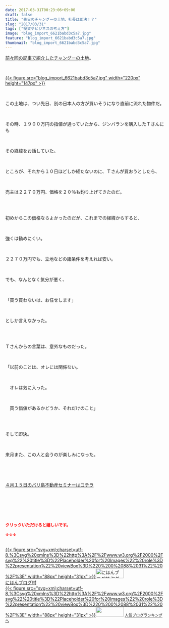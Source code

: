 ```yaml
---
date: 2017-03-31T00:23:06+09:00
draft: false
title: "先日のチャングーの土地、社長は即決！？"
slug: "2017/03/31"
tags: ["投資やビジネスの考え方"]
image: "blog_import_6621babd3c5a7.jpg"
feature: "blog_import_6621babd3c5a7.jpg"
thumbnail: "blog_import_6621babd3c5a7.jpg"
---
```

<p><a href="http://ameblo.jp/baliclub/entry-12260304687.html" target="_blank"><span style="text-decoration: underline;">前々回の記事で紹介したチャングーの土地</span></a>。</p><p> </p><p><a href="blog_import_6621babd3c5a7.jpg">{{< figure src="blog_import_6621babd3c5a7.jpg" width="220px" height="147px" >}}</a></p><p> </p><p>この土地は、つい先日、別の日本人の方が買いそうになり直前に流れた物件だ。</p><p> </p><p>その時、１９００万円の指値が通っていたから、ジンバランを購入したＴさんにも</p><p> </p><p>その経緯をお話していた。</p><p> </p><p>ところが、それから１０日ほどしか経たないのに、Ｔさんが買おうとしたら、</p><p> </p><p>売主は２２７０万円、価格を２０％も釣り上げてきたのだ。</p><p> </p><p><br/>初めからこの価格ならよかったのだが、これまでの経緯からすると、</p><p> </p><p>強くは勧めにくい。</p><p> </p><p>２２７０万円でも、立地などの諸条件を考えれば安い。</p><p> </p><p>でも、なんとなく気分が悪く、</p><p> </p><p>「買う買わないは、お任せします」</p><p> </p><p>としか言えなかった。</p><p> </p><p><br/>Ｔさんからの言葉は、意外なものだった。</p><p> </p><p>「以前のことは、オレには関係ない。</p><p> </p><p>　オレは気に入った。</p><p> </p><p>　買う価値があるかどうか、それだけのこと」</p><p> </p><p><br/>そして即決。</p><p> </p><p>来月また、この人と会うのが楽しみになった。</p><p> </p><p> </p><p><a href="iin.co.jp" target="_blank"><span style="text-decoration: underline;">４月１５日のバリ島不動産セミナーはコチラ</span></a></p><p> </p><p> </p><p> </p><p><font color="#ff0000" size="2"><strong>クリックいただけると嬉しいです。</strong></font></p><p><font color="#ff0000" size="2"><strong>↓↓↓</strong></font></p><p><br/><a href="ranking.html?p_cid=01260127" target="_blank">{{< figure src="svg+xml;charset=utf-8,%3Csvg%20xmlns%3D%22http%3A%2F%2Fwww.w3.org%2F2000%2Fsvg%22%20title%3D%22Placeholder%20for%20Images%22%20role%3D%22presentation%22%20viewBox%3D%220%200%2088%2031%22%20%2F%3E" width="88px" height="31px" >}}<noscript><img alt="にほんブログ村 海外生活ブログ バリ島情報へ" border="0" height="31" src="https://img-proxy.blog-video.jp/images?url=http%3A%2F%2Foverseas.blogmura.com%2Fbali%2Fimg%2Fbali88_31.gif" width="88"></noscript></a><br/><a href="ranking.html?p_cid=01260127" target="_blank">にほんブログ村</a><br/><a href="link.php?1804582" title="人気ブログランキングへ">{{< figure src="svg+xml;charset=utf-8,%3Csvg%20xmlns%3D%22http%3A%2F%2Fwww.w3.org%2F2000%2Fsvg%22%20title%3D%22Placeholder%20for%20Images%22%20role%3D%22presentation%22%20viewBox%3D%220%200%2088%2031%22%20%2F%3E" width="88px" height="31px" >}}<noscript><img border="0" height="31" src="https://blog.with2.net/img/banner/banner_22.gif" width="88"></noscript></a> <a href="link.php?1804582" style="font-size: 12px;">人気ブログランキングへ</a></p>

